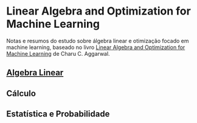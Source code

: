 # Linear Algebra and Optimization for Machine Learning
Notas e resumos do estudo sobre álgebra linear e otimização focado em machine learning, baseado no livro [Linear Algebra and Optimization for Machine Learning](https://doi.org/10.1007/978-3-030-40344-7) de Charu C. Aggarwal.

## [Algebra Linear](https://github.com/k3ybladewielder/ds_studies/blob/main/linear_algebra_optimization_ml.ipynb)

## Cálculo

## Estatística e Probabilidade 
